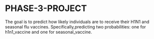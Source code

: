 # PHASE-3-PROJECT
The goal is to predict how likely individuals are to receive their H1N1 and seasonal flu vaccines. 
Specifically,predicting two probabilities: one for h1n1_vaccine and one for seasonal_vaccine.
